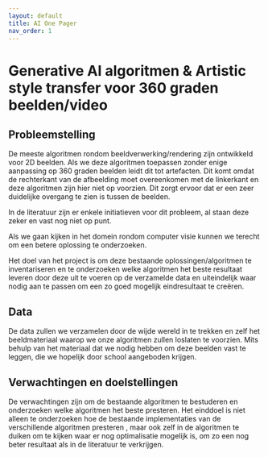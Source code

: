 ```yaml
---
layout: default
title: AI One Pager
nav_order: 1
---
```



# Generative AI algoritmen & Artistic style transfer voor 360 graden beelden/video 

## Probleemstelling

De meeste algoritmen rondom beeldverwerking/rendering zijn 
ontwikkeld voor 2D beelden. Als we deze algoritmen toepassen zonder enige aanpassing op 360 graden beelden leidt dit tot artefacten. Dit komt omdat de rechterkant van de afbeelding moet overeenkomen met de linkerkant en deze algoritmen zijn hier niet op voorzien. Dit zorgt ervoor dat er een zeer duidelijke overgang te zien is tussen de beelden. 

In de literatuur zijn er enkele initiatieven voor dit probleem, al staan deze zeker en vast nog niet op punt.

Als we gaan kijken in het domein rondom computer visie kunnen we terecht om een betere oplossing te onderzoeken.

Het doel van het project is om deze bestaande oplossingen/algoritmen te inventariseren en te onderzoeken welke algoritmen het beste resultaat leveren door deze uit te voeren op de verzamelde data en uiteindelijk waar nodig aan te passen om een zo goed mogelijk eindresultaat te creëren.

## Data

De data zullen we verzamelen door de wijde wereld in te trekken en zelf
het beeldmateriaal waarop we onze algoritmen zullen loslaten te voorzien. Mits
behulp van het materiaal dat we nodig hebben om deze beelden vast te leggen,
die we hopelijk door school aangeboden krijgen.

## Verwachtingen en doelstellingen

De verwachtingen zijn om de bestaande algoritmen te bestuderen en onderzoeken welke algoritmen het beste presteren. Het einddoel is niet alleen te onderzoeken hoe de bestaande implementaties van de verschillende algoritmen presteren , maar ook zelf in de algoritmen te duiken om te kijken waar er nog 
optimalisatie mogelijk is, om zo een nog beter resultaat als in de literatuur te verkrijgen.
